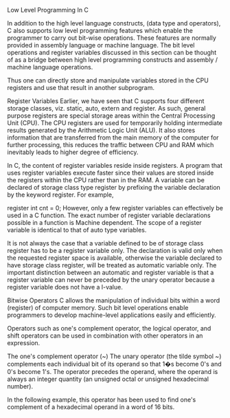Low Level Programming In C

In addition to the high level language constructs, (data type and operators), C also supports low level programming features which enable the programmer to carry out bit-wise operations. These features are normally provided in assembly language or machine language. The bit level operations and register variables discussed in this section can be thought of as a bridge between high level programming constructs and assembly / machine language operations.

Thus one can directly store and manipulate variables stored in the CPU registers and use that result in another subprogram.

Register Variables
Earlier, we have seen that C supports four different storage classes, viz. static, auto, extern and register. As such, general purpose registers are special storage areas within the Central Processing Unit (CPU). The CPU registers are used for temporarily holding intermediate results generated by the Arithmetic Logic Unit (ALU). It also stores information that are transferred from the main memory of the computer for further processing, this reduces the traffic between CPU and RAM which inevitably leads to higher degree of efficiency.

In C, the content of register variables reside inside registers. A program that uses register variables execute faster since their values are stored inside the registers within the CPU rather than in the RAM. A variable can be declared of storage class type register by prefixing the variable declaration by the keyword register. For example,

register int cnt = 0;
However, only a few register variables can effectively be used in a C function. The exact number of register variable declarations possible in a function is Machine dependent. The scope of a register variable is identical to that of auto type variables.

It is not always the case that a variable defined to be of storage class register has to be a register variable only. The declaration is valid only when the requested register space is available, otherwise the variable declared to have storage class register, will be treated as automatic variable only. The important distinction between an automatic and register variable is that a register variable can never be preceded by the unary operator because a register variable does not have a l-value.


Bitwise Operators
C allows the manipulation of individual bits within a word (register) of computer memory. Such bit level operations enable programmers to develop machine-level applications easily and efficiently.

Operators such as one's complement operator, the logical operator, and shift operators can be used in combination with other operators in an expression.


The one's complement operator (~)
The unary operator (the tilde symbol ~) complements each individual bit of its operand so that 1�s become 0's and 0's become 1's. The operator precedes the operand, where the operand is always an integer quantity (an unsigned octal or unsigned hexadecimal number).

In the following example, this operator has been used to find one's complement of a hexadecimal operand in a word of 16 bits.
